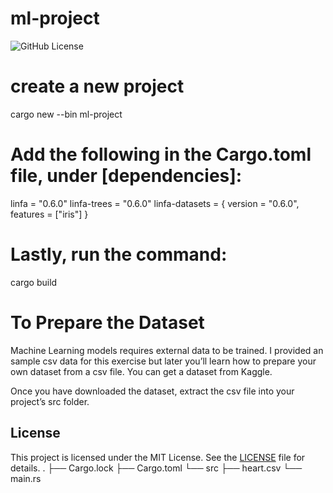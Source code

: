 # ml-project
![GitHub License](https://img.shields.io/github/license/0rlych1kk4/ml-project)

# create a new project
  cargo new --bin ml-project
#
# Add the following in the Cargo.toml file, under [dependencies]:
  linfa = "0.6.0"
  linfa-trees = "0.6.0"
  linfa-datasets = { version = "0.6.0", features = ["iris"] }
#
# Lastly, run the command:
  cargo build
 
# To Prepare the Dataset
Machine Learning models requires external data to be trained. I provided an sample csv data for this exercise but later you’ll          learn how to prepare your own dataset from a csv file.
You can get a dataset from Kaggle.

Once you have downloaded the dataset, extract the csv file into your project’s src folder.

## License
This project is licensed under the MIT License. See the [LICENSE](LICENSE) file for details.
.
├── Cargo.lock
├── Cargo.toml
└── src
    ├── heart.csv
    └── main.rs
